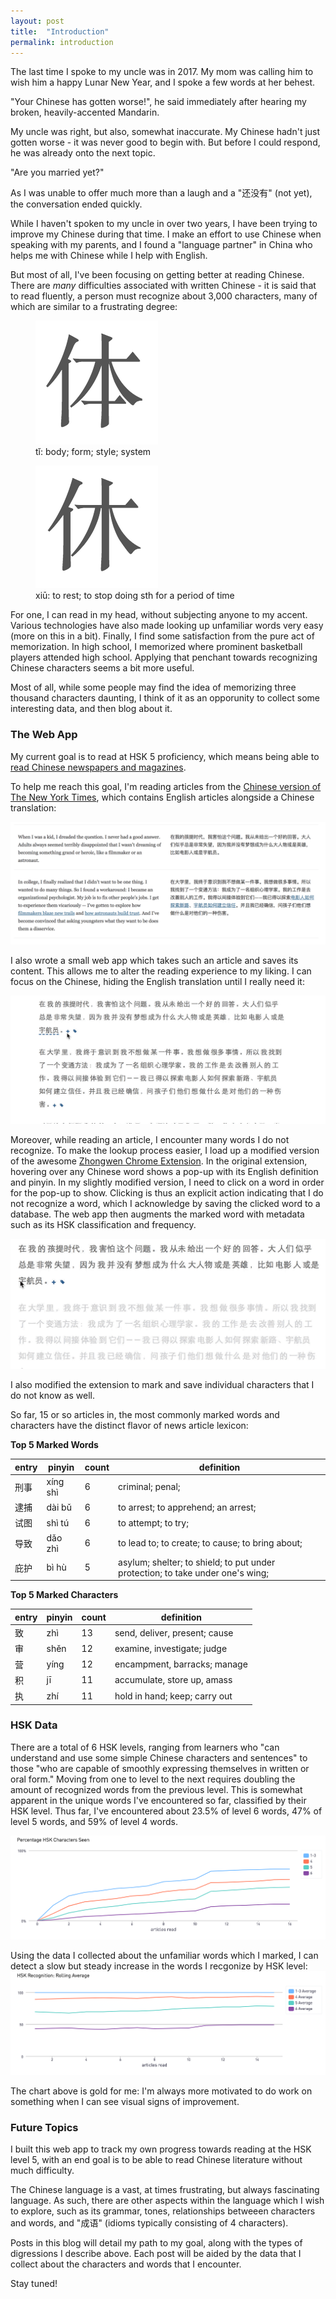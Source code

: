 ```yaml
---
layout: post
title:  "Introduction"
permalink: introduction
---
```

The last time I spoke to my uncle was in 2017. My mom was calling him
to wish him a happy Lunar New Year, and I spoke a few words at her behest. 

"Your Chinese has gotten worse!", he said immediately after hearing my broken, heavily-accented Mandarin.

My uncle was right, but also, somewhat inaccurate. My Chinese hadn't just gotten worse - it was never good to begin with.
But before I could respond, he was already onto the next topic.

"Are you married yet?"

As I was unable to offer much more than a laugh and a "还没有" (not yet), the conversation
ended quickly.

While I haven't spoken to my uncle in over two years, I have been trying
to improve my Chinese during that time. I make an effort to use Chinese when speaking with my
parents, and I found a "language partner" in China who helps me with Chinese while I help with English.

But most of all, I've been focusing on getting better at reading Chinese. There are *many* difficulties
associated with written Chinese - it is said that to read fluently, a person must recognize about 3,000 characters,
many of which are similar to a frustrating degree:

<div>
    <div class="diff">
        <figure>
            <img src="assets/img/ti.png">
            <figcaption>tǐ: body; form; style; system</figcaption>
        </figure>
        <figure>
            <img src="assets/img/xiu.png">
            <figcaption>xiū: to rest; to stop doing sth for a period of time</figcaption>
        </figure>
    </div>
</div>


For one, I can read in my head, without subjecting anyone to my 
accent. Various technologies have also made looking up unfamiliar words very easy (more on this in a bit).
Finally, I find some satisfaction from the pure act of memorization. In high school,
I memorized where prominent basketball players attended high school. Applying that
penchant towards recognizing Chinese characters seems a bit more useful.

Most of all, while some people may find the idea of memorizing three thousand characters daunting, 
I think of it as an opporunity to collect some interesting data, and then blog about it.

### The Web App

My current goal is to read at HSK 5 proficiency, which means being able to [read Chinese newspapers and magazines](https://www.chinaeducenter.com/en/hsk/hsklevel5.php).

To help me reach this goal, I'm reading articles from the [Chinese version of The New York Times](https://cn.nytimes.com/), which contains English articles 
alongside a Chinese translation:

<a target="_blank" href="https://cn.nytimes.com/education/20190417/stop-asking-kids-what-they-want-to-be-when-they-grow-up/dual/">
<img src="/assets/img/dual.png">
</a>

I also wrote a small web app which takes such an article and saves its content. This allows me
to alter the reading experience to my liking. I can focus on the Chinese, hiding the English translation
until I really need it:

<img src="/assets/img/english.gif">

Moreover, while reading an article, I encounter many words I do not recognize. To make the lookup process easier, I load up a 
modified version of the awesome [Zhongwen Chrome Extension](https://chrome.google.com/webstore/detail/zhongwen-chinese-english/kkmlkkjojmombglmlpbpapmhcaljjkde?hl=en). In the original extension, hovering over any Chinese word shows a pop-up with its English definition 
and pinyin. In my slightly modified version, I need to click on a word in order for the pop-up to show.
Clicking is thus an explicit action indicating that I do not recognize a word, which I acknowledge by 
saving the clicked word to a database. The web app then augments the marked word with metadata such as its HSK classification and
frequency.

<img src="/assets/img/definition.gif">

I also modified the extension to mark and save individual characters that I do not know as well. 

So far, 15 or so articles in, the most commonly marked words and characters have the distinct flavor of news article lexicon:

<b>Top 5 Marked Words</b>

| entry  | pinyin      | count    | definition                                                                     |
|------- |--------     |-------   |--------------------------------------------------------------------------------|
| 刑事   | xíng shì    |        6 | criminal; penal;                                                               |
| 逮捕   | dài bǔ      |        6 | to arrest; to apprehend; an arrest;                                            |
| 试图   | shì tú      |        6 | to attempt; to try;                                                            |
| 导致   | dǎo zhì     |        6 | to lead to; to create; to cause; to bring about;                               |
| 庇护   | bì hù       |        5 | asylum; shelter; to shield; to put under protection; to take under one's wing; |

<b>Top 5 Marked Characters</b>

| entry | pinyin | count    | definition                     |
|-------|--------|----------|--------------------------------|
| 致    | zhì    |       13 | send, deliver, present; cause  |
| 审    | shěn   |       12 | examine, investigate; judge    |
| 营    | yíng   |       12 | encampment, barracks; manage   |
| 积    | jī     |       11 | accumulate, store up, amass    |
| 执    | zhí    |       11 | hold in hand; keep; carry out  |

### HSK Data

There are a total of 6 HSK levels, ranging from learners who 
"can understand and use some simple Chinese characters and sentences" to those
"who are capable of smoothly expressing themselves in written or oral form." Moving
from one to level to the next requires doubling the amount of recognized words from 
the previous level. This is somewhat apparent in the unique words I've encountered so far, 
classified by their HSK level. Thus far, I've encountered about 23.5% of level 6 words,
47% of level 5 words, and 59% of level 4 words.

<img class="hsk" src="assets/img/hskcharactersseenbylevel.png">

Using the data I collected about the unfamiliar words which I marked, I can
detect a slow but steady increase in the words I recgonize by HSK level:
<img class="hsk" src="assets/img/rolling_avg.png">

The chart above is gold for me: I'm always more motivated to do work on something when I can see visual signs of improvement.

### Future Topics

I built this web app to track my own progress towards reading at the HSK level 5, with an end goal
is to be able to read Chinese literature without much difficulty. 

The Chinese language is a vast, at times frustrating, but always fascinating language. As such, there are
other aspects within the language which I wish to explore, such as its grammar, tones, relationships
betweeen characters and words, and "成语" (idioms typically consisting of 4 characters).

Posts in this blog will detail my path to my goal, along with the types of digressions I describe above.
Each post will be aided by the data that I collect about the characters and words that I encounter.

Stay tuned!
